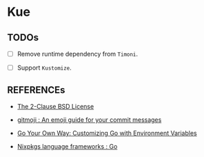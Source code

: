 # Kue

## TODOs

- [ ] Remove runtime dependency from `Timoni`.

- [ ] Support `Kustomize`.

## REFERENCEs

- [The 2-Clause BSD License](https://opensource.org/license/bsd-2-clause)

- [gitmoji : An emoji guide for your commit messages](https://gitmoji.dev)

- [Go Your Own Way: Customizing Go with Environment Variables](https://medium.com/@souravchoudhary0306/go-your-own-way-customizing-go-with-environment-variables-3e47c880fe34)

- [Nixpkgs language frameworks : Go](https://github.com/NixOS/nixpkgs/blob/master/doc/languages-frameworks/go.section.md)
